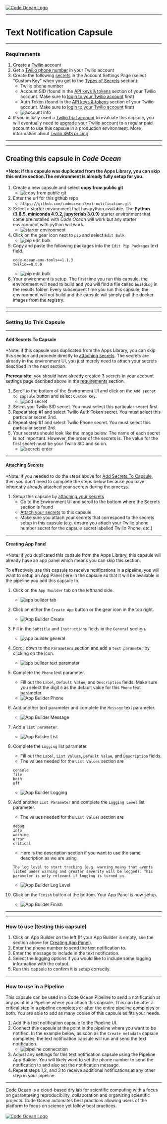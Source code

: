 [![Code Ocean Logo](images/CO_logo_135x72.png)](http://codeocean.com/product)

---

# Text Notification Capsule

---

### Requirements

1. Create a [Twilio](https://www.twilio.com/docs/usage/tutorials/how-to-use-your-free-trial-account#sign-up-for-your-free-twilio-trial) account
2. Get a [Twilio phone number](https://www.twilio.com/docs/usage/tutorials/how-to-use-your-free-trial-account#get-your-first-twilio-phone-number) in your Twilio account
3. Create the following [secrets](https://docs.codeocean.com/user-guide/secret-management-guide/adding-editing-a-secret-in-the-account-settings-page) in the Account Settings Page (select "Custom Key" when you get to the [Types of Secrets](https://docs.codeocean.com/user-guide/secret-management-guide/adding-editing-a-secret-in-the-account-settings-page#types-of-secrets) section):
    - Twilio phone number
    - Account SID (found in the [API keys & tokens](https://console.twilio.com/us1/account/keys-credentials/api-keys) section of your Twilio account. Make sure to [login to your Twilio account](https://www.twilio.com/login) first)
    - Auth Token (found in the [API keys & tokens](https://console.twilio.com/us1/account/keys-credentials/api-keys) section of your Twilio account. Make sure to [login to your Twilio account](https://www.twilio.com/login) first)
    - ![account info](images/account_info.png)
4. If you initially used a [Twilio trial account](https://www.twilio.com/try-twilio) to evaluate this capsule, you will eventually need to [upgrade your Twilio account](https://console.twilio.com/us1/billing/manage-billing/upgrade) to a regular paid account to use this capsule in a production environment. More information about [Twilio SMS pricing](https://www.twilio.com/en-us/sms/pricing/us).

---
---

## Creating this capsule in *Code Ocean*

#### *Note: if this capsule was duplicated from the Apps Library, you can skip this entire section.The environment is already fully setup for you.

1. Create a new capsule and select **copy from public git**
    - ![copy from public git](images/copy_from_public_git.png)
2. Enter the url for this github repo
    - `https://github.com/codeocean/text-notification.git`
3. Select a starter environment that has python available. The **Python (3.8.5, miniconda 4.9.2, jupyterlab 3.0.9)** starter environment that came preinstalled with *Code Ocean* will work but any starter environment with python will work.
    - ![starter environment](images/starter_environment.png)
4. Click on the gear icon next to `pip` and select `Edit Bulk`.
    - ![pip edit bulk](images/pip_edit_bulk.png)
5. Copy and paste the following packages into the `Edit Pip Packages` text field.
    ```
    code-ocean-aux-tools==1.1.3
    twilio==8.8.0
    ```
    - ![pip edit bulk](images/pip_packages.png)
6. Your environment is setup. The first time you run this capsule, the environment will need to build and you will find a file called `buildLog` in the results folder. Every subsequent time you run this capsule, the environment will not build and the capsule will simply pull the docker images from the registry.

---
---

### Setting Up This Capsule
---
#### Add Secrets To Capsule

*Note: if this capsule was duplicated from the Apps Library, you can skip this section and procede directly to [attaching secrets](#attaching-secrets). The secrets are already in the environment UI, you just merely need to attach your secrets described in the next section.

**Prerequisite**: you should have already created 3 secrets in your account settings page decribed above in the [requirements](#requirements) section.

1. Scroll to the bottom of the Environment UI and click on the `Add secret to capsule` button and select `Custom Key`.
    - ![add secret](images/add_secret_custom_key.png)
2. Select you Twilio SID secret. You must select this particular secret first.
3. Repeat step #1 and select Twilio Auth Token secret. You must select this particular secret 2nd.
3. Repeat step #1 and select Twilio Phone secret. You must select this particular secret 3rd.
4. Your secrets should look like the image below. The name of each secret is not important. However, the order of the secrets is. The value for the first secret must be your Twilio SID and so on.
    - ![secrets order](images/custom_key_all.png)

---
#### Attaching Secrets

*Note: if you needed to do the steps above for [Add Secrets To Capsule](#add-secrets-to-capsule), then you don't need to complete the steps below because you have inherently already attached your secrets during the process.

1. Setup this capsule by [attaching your secrets](https://docs.codeocean.com/user-guide/secret-management-guide/attaching-a-secret-to-a-capsule#attaching-a-secret-to-a-capsule)
    - Go to the Environment UI and scroll to the bottom where the Secrets section is found
    - [Attach your secrets](https://docs.codeocean.com/user-guide/secret-management-guide/attaching-a-secret-to-a-capsule#attaching-a-secret-to-a-capsule) to this capsule.
    - Make sure you attach your secrets that correspond to the secrets setup in this capsule (e.g. ensure you attach your Twilio phone number secret for the capsule secret labelled Twilio Phone, etc.)

---
#### Creating App Panel

*Note: if you duplicated this capsule from the Apps Library, this capsule will already have an app panel which means you can skip this section.

To effectively use this capsule to receive notifications in a pipeline, you will want to setup an App Panel here in the capsule so that it will be available in the pipeline you add this capsule to.


1. Click on the `App Builder` tab on the lefthand side.
    - ![app builder tab](images/app_builder_tab.png)

2. Click on either the `Create App` button or the gear icon in the top right.
    - ![App Builder Create](images/app_builder_create.png)

3. Fill in the `Subtitle` and `Instructions` fields in the `General` section.
    - ![app builder general](images/app_builder_general.png)

4. Scroll down to the `Parameters` section and add a `text parameter` by clicking on the icon.
    - ![app builder text parameter](images/app_builder_parameter1.png)

5. Complete the `Phone` text parameter.
    - Fill out the `Label`, `Default Value`, and `Description` fields. Make sure you select the digit `0` as the default value for this `Phone` text parameter.
    - ![App Builder Phone](images/app_builder_parameter2.png)

6. Add another text parameter and complete the `Message` text parameter.
    - ![App Builder Message](images/app_builder_parameter3.png)

7. Add a `list parameter`.
    - ![App Builder List](images/app_builder_parameter_list.png)

8. Complete the `Logging` list parameter.
    - Fill out the `Label`, `List Values`, `Default Value`, and `Description` fields.
    - The values needed for the `List Values` section are
    ```
    console
    file
    both
    off
    ```
    - ![App Builder Logging](images/app_builder_parameter4.png)

9. Add another `List Parameter` and complete the `Logging Level` list parameter.
    - The values needed for the `List Values` section are
    ```
    debug
    info
    warning
    error
    critical
    ```
    - Here is the description section if you want to use the same description as we are using
    ```
    The log level to start tracking (e.g. warning means that events listed under warning and greater severity will be logged). This parameter is only relevant if logging is turned on.
    ```
    - ![App Builder Log Level](images/app_builder_parameter5.png)

10. Click on the `Finish` button at the bottom. Your App Panel is now setup.
    - ![App Builder Finish](images/app_builder_finish.png)

---
---

### How to use (testing this capsule)

1. Click on App Builder on the left (If your App Builder is empty, see the section above for [Creating App Panel](#creating-app-panel)).
2. Enter the phone number to send the text notification to.
3. Enter the message to include in the text notification.
4. Select the logging options if you would like to include some logging information with the output.
5. Run this capsule to confirm it is setup correctly.

---

### How to use in a Pipeline

This capsule can be used in a Code Ocean Pipeline to send a notification at any point in a Pipeline where you attach this capsule. This can be after a critical step in a pipeline completes or after the entire pipeline completes or both. You are able to add as many copies of this capsule as fits your needs.

1. Add this text notification capsule to the Pipeline UI.
2. Connect this capsule at the point in the pipeline where you want to be notified. In the example below, as soon as the `Create metadata` capsule completes, the text notification capsule will run and send the text notification.
    - ![pipeline connecxtion](images/pipeline_connection.png)
3. Adjust any settings for this text notification capsule using the Pipeline App Builder. You will likely want to set the phone number to send the notification to and also set the notification message.
4. Repeat steps 1,2, and 3 to receive additional notifications at any other step in your pipeline.

---

[Code Ocean](https://codeocean.com/) is a cloud-based dry lab for scientific computing with a focus on guaranteeing reproducibility, collaboration and organizing scientific projects. Code Ocean automates best practices allowing users of the platform to focus on science yet follow best practices.<br /><br />
[![Code Ocean Logo](images/CO_logo_68x36.png)](https://www.codeocean.com)
